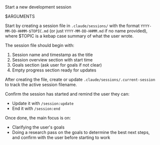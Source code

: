 Start a new development session

<topic>
$ARGUMENTS
</topic>

Start by creating a session file in `.claude/sessions/` with the format `YYYY-MM-DD-HHMM-$TOPIC.md` (or just `YYYY-MM-DD-HHMM.md` if no name provided), where $TOPIC is a kebap case summary of what the user wrote.

The session file should begin with:

1. Session name and timestamp as the title
2. Session overview section with start time
3. Goals section (ask user for goals if not clear)
4. Empty progress section ready for updates

After creating the file, create or update `.claude/sessions/.current-session` to track the active session filename.

Confirm the session has started and remind the user they can:

- Update it with `/session:update`
- End it with `/session:end`

Once done, the main focus is on:

- Clarifying the user's goals
- Doing a research pass on the goals to determine the best next steps, and confirm with the user before starting to work
